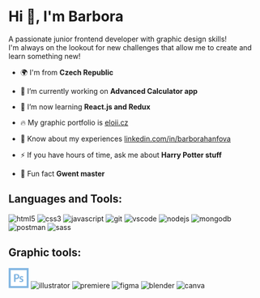 # Hi 👋, I'm Barbora

A passionate junior frontend developer with graphic design skills!<br>
I'm always on the lookout for new challenges that allow me to create and learn something new!

* 🌍 I'm from **Czech Republic**

* 🔭 I’m currently working on **Advanced Calculator app**

* 🌱 I’m now learning **React.js and Redux**

* 🔥 My graphic portfolio is [eloii.cz](eloii.cz)

* 📄 Know about my experiences [linkedin.com/in/barborahanfova](linkedin.com/in/barborahanfova)

* ⚡ If you have hours of time, ask me about **Harry Potter stuff**

* 💎 Fun fact **Gwent master**


## Languages and Tools:

<img src="https://www.vectorlogo.zone/logos/w3_html5/w3_html5-icon.svg" alt="html5" width="40" height="40"/> 
<img src="https://www.vectorlogo.zone/logos/w3_css/w3_css-icon.svg" alt="css3" width="40" height="40"/> 
<img src="https://cdn.worldvectorlogo.com/logos/javascript-1.svg" alt="javascript" width="40" height="40"/> 
<img src="https://www.vectorlogo.zone/logos/git-scm/git-scm-icon.svg" alt="git" width="40" height="40"/> 
<img src="https://www.vectorlogo.zone/logos/visualstudio_code/visualstudio_code-icon.svg" alt="vscode" width="40" height="40"/> 
<img src="https://www.vectorlogo.zone/logos/nodejs/nodejs-icon.svg" alt="nodejs" width="40" height="40"/> 
<img src="https://www.vectorlogo.zone/logos/mongodb/mongodb-icon.svg" alt="mongodb" width="40" height="40"/> 
<img src="https://www.vectorlogo.zone/logos/getpostman/getpostman-icon.svg" alt="postman" width="40" height="40"/> 
<img src="https://www.vectorlogo.zone/logos/sass-lang/sass-lang-icon.svg" alt="sass" width="40" height="40"/> 

## Graphic tools:

<img src="https://raw.githubusercontent.com/devicons/devicon/master/icons/photoshop/photoshop-line.svg" alt="photoshop" width="40" height="40"/> 
<img src="https://www.vectorlogo.zone/logos/adobe_illustrator/adobe_illustrator-icon.svg" alt="illustrator" width="40" height="40"/> 
<img src="https://upload.wikimedia.org/wikipedia/commons/f/f2/Adobe_Premiere_Pro_Logo.svg" alt="premiere" width="40" height="40"/> 
<img src="https://www.vectorlogo.zone/logos/figma/figma-icon.svg" alt="figma" width="40" height="40"/> 
<img src="https://download.blender.org/branding/square/blender_icon_256x256.png" alt="blender" width="40" height="40"/> 
<img src="https://www.vectorlogo.zone/logos/canva/canva-icon.svg" alt="canva" width="40" height="40"/> 
